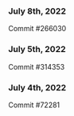 ### July 8th, 2022

Commit #266030

### July 5th, 2022

Commit #314353


### July 4th, 2022

Commit #72281
